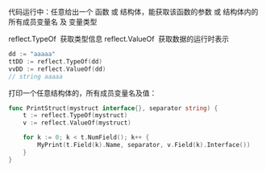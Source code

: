 代码运行中：任意给出一个 函数 或 结构体，能获取该函数的参数  或 结构体内的所有成员变量名 及 变量类型


reflect.TypeOf    获取类型信息
reflect.ValueOf   获取数据的运行时表示

```go
dd := "aaaaa"  
ttDD := reflect.TypeOf(dd)  
vvDD := reflect.ValueOf(dd)
// string aaaaa
```


打印一个任意结构体的，所有成员变量名及值：

```go
func PrintStruct(mystruct interface{}, separator string) {  
	t := reflect.TypeOf(mystruct)  
	v := reflect.ValueOf(mystruct)  

	for k := 0; k < t.NumField(); k++ {  
		MyPrint(t.Field(k).Name, separator, v.Field(k).Interface())  
	}  
}
```

